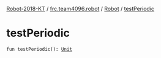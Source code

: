 [Robot-2018-KT](../../index.md) / [frc.team4096.robot](../index.md) / [Robot](index.md) / [testPeriodic](./test-periodic.md)

# testPeriodic

`fun testPeriodic(): `[`Unit`](https://kotlinlang.org/api/latest/jvm/stdlib/kotlin/-unit/index.html)